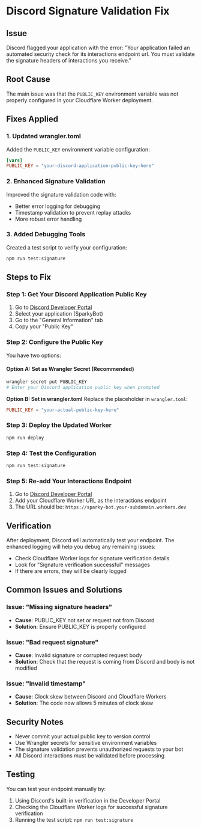 # Discord Signature Validation Fix

## Issue

Discord flagged your application with the error: "Your application failed an automated security check for its interactions endpoint url. You must validate the signature headers of interactions you receive."

## Root Cause

The main issue was that the `PUBLIC_KEY` environment variable was not properly configured in your Cloudflare Worker deployment.

## Fixes Applied

### 1. Updated wrangler.toml

Added the `PUBLIC_KEY` environment variable configuration:

```toml
[vars]
PUBLIC_KEY = "your-discord-application-public-key-here"
```

### 2. Enhanced Signature Validation

Improved the signature validation code with:

- Better error logging for debugging
- Timestamp validation to prevent replay attacks
- More robust error handling

### 3. Added Debugging Tools

Created a test script to verify your configuration:

```bash
npm run test:signature
```

## Steps to Fix

### Step 1: Get Your Discord Application Public Key

1. Go to [Discord Developer Portal](https://discord.com/developers/applications)
2. Select your application (SparkyBot)
3. Go to the "General Information" tab
4. Copy your "Public Key"

### Step 2: Configure the Public Key

You have two options:

#### Option A: Set as Wrangler Secret (Recommended)

```bash
wrangler secret put PUBLIC_KEY
# Enter your Discord application public key when prompted
```

**Option B: Set in wrangler.toml**
Replace the placeholder in `wrangler.toml`:

```toml
PUBLIC_KEY = "your-actual-public-key-here"
```

### Step 3: Deploy the Updated Worker

```bash
npm run deploy
```

### Step 4: Test the Configuration

```bash
npm run test:signature
```

### Step 5: Re-add Your Interactions Endpoint

1. Go to [Discord Developer Portal](https://discord.com/developers/applications/1369877980565737472/information)
2. Add your Cloudflare Worker URL as the interactions endpoint
3. The URL should be: `https://sparky-bot.your-subdomain.workers.dev`

## Verification

After deployment, Discord will automatically test your endpoint. The enhanced logging will help you debug any remaining issues:

- Check Cloudflare Worker logs for signature verification details
- Look for "Signature verification successful" messages
- If there are errors, they will be clearly logged

## Common Issues and Solutions

### Issue: "Missing signature headers"

- **Cause**: PUBLIC_KEY not set or request not from Discord
- **Solution**: Ensure PUBLIC_KEY is properly configured

### Issue: "Bad request signature"

- **Cause**: Invalid signature or corrupted request body
- **Solution**: Check that the request is coming from Discord and body is not modified

### Issue: "Invalid timestamp"

- **Cause**: Clock skew between Discord and Cloudflare Workers
- **Solution**: The code now allows 5 minutes of clock skew

## Security Notes

- Never commit your actual public key to version control
- Use Wrangler secrets for sensitive environment variables
- The signature validation prevents unauthorized requests to your bot
- All Discord interactions must be validated before processing

## Testing

You can test your endpoint manually by:

1. Using Discord's built-in verification in the Developer Portal
2. Checking the Cloudflare Worker logs for successful signature verification
3. Running the test script: `npm run test:signature`
